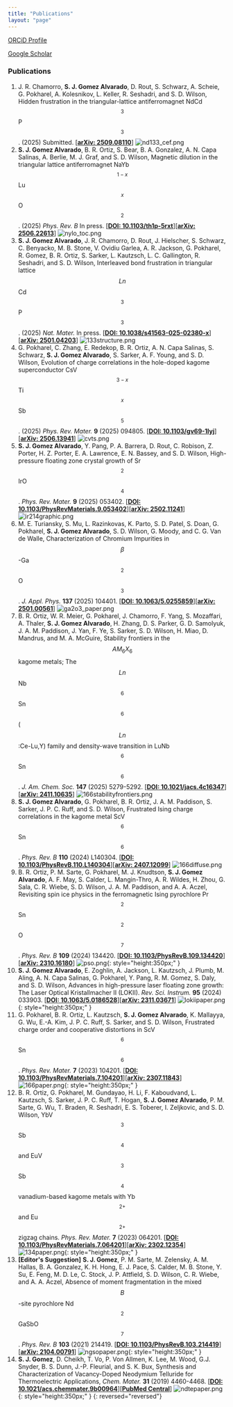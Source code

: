 ```yaml
---
title: "Publications"
layout: "page"
---
```


[ORCiD Profile](https://orcid.org/0000-0002-5783-1126)

[Google Scholar](https://scholar.google.com/citations?user=s7AWMgwAAAAJ&hl)

<!-- \[[**arXiv: xxxx.xxxxx**](https://arxiv.org/abs/xxxx.xxxxx)\] -->
### Publications
1. J. R. Chamorro, **S. J. Gomez Alvarado**, D. Rout, S. Schwarz, A. Scheie, G. Pokharel, A. Kolesnikov, L. Keller, R. Seshadri, and S. D. Wilson, Hidden frustration in the triangular-lattice antiferromagnet NdCd$$_3$$P$$_3$$. (2025) Submitted. \[[**arXiv: 2509.08110**](https://arxiv.org/abs/2509.08110)\]
   ![nd133_cef.png](img/nd133_cef.png)
1. **S. J. Gomez Alvarado**, B. R. Ortiz, S. Bear, B. A. Gonzalez, A. N. Capa Salinas, A. Berlie, M. J. Graf, and S. D. Wilson, Magnetic dilution in the triangular lattice antiferromagnet NaYb$$_{1-x}$$Lu$$_x$$O$$_2$$. (2025) *Phys. Rev. B* In press. \[[**DOI: 10.1103/th1p-5rxt**](https://doi.org/10.1103/th1p-5rxt)\]\[[**arXiv: 2506.22613**](https://arxiv.org/abs/2506.22613)\]
   ![nylo_toc.png](img/nylo_toc.png)
1. **S. J. Gomez Alvarado**, J. R. Chamorro, D. Rout, J. Hielscher, S. Schwarz, C. Benyacko, M. B. Stone, V. Ovidiu Garlea, A. R. Jackson, G. Pokharel, R. Gomez, B. R. Ortiz, S. Sarker, L. Kautzsch, L. C. Gallington, R.  Seshadri, and S. D. Wilson, Interleaved bond frustration in triangular lattice $$Ln$$Cd$$_3$$P$$_3$$. (2025) *Nat. Mater.* In press. [[**DOI: 10.1038/s41563-025-02380-x**](https://doi.org/10.1038/s41563-025-02380-x)\]\[[**arXiv: 2501.04203**](https://arxiv.org/abs/2501.04203)\]
   ![133structure.png](img/133structure.png)
1. G. Pokharel, C. Zhang, E. Redekop, B. R. Ortiz, A. N. Capa Salinas, S. Schwarz, **S. J. Gomez Alvarado**, S. Sarker, A. F. Young, and S. D. Wilson, Evolution of charge correlations in the hole-doped kagome superconductor CsV$$_{3-x}$$Ti$$_x$$Sb$$_5$$. (2025) *Phys. Rev. Mater.* **9** (2025) 094805. \[[**DOI: 10.1103/gv69-1lyj**](https://doi.org/10.1103/gv69-1lyj)\]\[[**arXiv: 2506.13941**](https://arxiv.org/abs/2506.13941)\] 
   ![cvts.png](img/cvts.png)
1. **S. J. Gomez Alvarado**, Y. Pang, P. A. Barrera, D. Rout, C. Robison, Z. Porter, H. Z. Porter, E. A. Lawrence, E. N. Bassey, and S. D. Wilson, High-pressure floating zone crystal growth of Sr$$_2$$IrO$$_4$$. *Phys. Rev. Mater.* **9** (2025) 053402. \[[**DOI: 10.1103/PhysRevMaterials.9.053402**](https://doi.org/10.1103/PhysRevMaterials.9.053402)\]\[[**arXiv: 2502.11241**](https://arxiv.org/abs/2502.11241)\] 
   ![ir214graphic.png](img/ir214graphic.png)
1. M. E. Turiansky, S. Mu, L. Razinkovas, K. Parto, S. D. Patel, S. Doan, G. Pokharel, **S. J. Gomez Alvarado**, S. D. Wilson, G. Moody, and C. G. Van de Walle, Characterization of Chromium Impurities in $$\beta$$-Ga$$_2$$O$$_3$$. *J. Appl. Phys.* **137** (2025) 104401. \[[**DOI: 10.1063/5.0255859**](https://doi.org/10.1063/5.0255859)\]\[[**arXiv: 2501.00561**](https://arxiv.org/abs/2501.00561)\]
    ![ga2o3_paper.png](img/ga2o3_paper.png)
1. B. R. Ortiz, W. R. Meier, G. Pokharel, J. Chamorro, F. Yang, S. Mozaffari, A. Thaler, **S. J. Gomez Alvarado**, H. Zhang, D. S. Parker, G. D. Samolyuk, J. A. M. Paddison, J. Yan, F. Ye, S. Sarker, S. D. Wilson, H. Miao, D. Mandrus, and M. A. McGuire, Stability frontiers in the $$AM_6X_6$$ kagome metals; The $$Ln$$Nb$$_6$$Sn$$_6$$ ($$Ln$$:Ce-Lu,Y) family and density-wave transition in LuNb$$_6$$Sn$$_6$$. *J. Am. Chem. Soc.* **147** (2025) 5279-5292. \[[**DOI: 10.1021/jacs.4c16347**](https://doi.org/10.1021/jacs.4c16347)\]\[[**arXiv: 2411.10635**](https://arxiv.org/abs/2411.10635)\]
   ![166stabilityfrontiers.png](img/166stabilityfrontiers.png)
1. **S. J. Gomez Alvarado**, G. Pokharel, B. R. Ortiz, J. A. M. Paddison, S. Sarker, J. P. C. Ruff, and S. D. Wilson, Frustrated Ising charge correlations in the kagome metal ScV$$_6$$Sn$$_6$$. *Phys. Rev. B* **110** (2024) L140304. \[[**DOI: 10.1103/PhysRevB.110.L140304**](https://doi.org/10.1103/PhysRevB.110.L140304)\]\[[**arXiv: 2407.12099**](https://arxiv.org/abs/2407.12099)\]
   ![166diffuse.png](img/166diffuse.png)
1. B. R. Ortiz, P. M. Sarte, G. Pokharel, M. J. Knudtson, **S. J. Gomez Alvarado**, A. F. May, S. Calder, L. Mangin-Thro, A. R. Wildes, H. Zhou, G. Sala, C. R. Wiebe, S. D. Wilson, J. A. M. Paddison, and A. A. Aczel, Revisiting spin ice physics in the ferromagnetic Ising pyrochlore Pr$$_2$$Sn$$_2$$O$$_7$$. *Phys. Rev. B* **109** (2024) 134420. \[[**DOI: 10.1103/PhysRevB.109.134420**](https://doi.org/10.1103/PhysRevB.109.134420)\]\[[**arXiv: 2310.16180**](https://arxiv.org/abs/2310.16180)\]
   ![pso.png](img/pso.png){: style="height:350px;" }
1. **S. J. Gomez Alvarado**, E. Zoghlin, A. Jackson, L. Kautzsch, J. Plumb, M. Aling, A. N. Capa Salinas, G. Pokharel, Y. Pang, R. M. Gomez, S. Daly, and S. D. Wilson, Advances in high-pressure laser floating zone growth: The Laser Optical Kristallmacher II (LOKII). *Rev. Sci. Instrum.* **95** (2024) 033903. \[[**DOI: 10.1063/5.0186528**](https://doi.org/10.1063/5.0186528)\]\[[**arXiv: 2311.03671**](https://arxiv.org/abs/2311.03671)\]
   ![lokiipaper.png](img/lokiipaper.png){: style="height:350px;" }
1. G. Pokharel, B. R. Ortiz, L. Kautzsch, **S. J. Gomez Alvarado**, K. Mallayya, G. Wu, E.-A. Kim, J. P. C. Ruff, S. Sarker, and S. D. Wilson, Frustrated charge order and cooperative distortions in ScV$$_6$$Sn$$_6$$. *Phys. Rev. Mater.* **7** (2023) 104201. \[[**DOI: 10.1103/PhysRevMaterials.7.104201**](https://doi.org/10.1103/PhysRevMaterials.7.104201)\]\[[**arXiv: 2307.11843**](https://arxiv.org/abs/2307.11843)\]
   ![166paper.png](img/166paper.png){: style="height:350px;" }
1. B. R. Ortiz, G. Pokharel, M. Gundayao, H. Li, F. Kaboudvand, L. Kautzsch, S. Sarker, J. P. C. Ruff, T. Hogan, **S. J. Gomez Alvarado**, P. M. Sarte, G. Wu, T. Braden, R. Seshadri, E. S. Toberer, I. Zeljkovic, and S. D. Wilson, YbV$$_3$$Sb$$_4$$ and EuV$$_3$$Sb$$_4$$ vanadium-based kagome metals with Yb$$^{2+}$$ and Eu$$^{2+}$$ zigzag chains. *Phys. Rev. Mater.* **7** (2023) 064201. \[[**DOI: 10.1103/PhysRevMaterials.7.064201**](https://doi.org/10.1103/PhysRevMaterials.7.064201)\]\[[**arXiv: 2302.12354**](https://arxiv.org/abs/2302.12354)\]
    ![134paper.png](img/134paper.png){: style="height:350px;" }
1. **[Editor's Suggestion]** **S. J. Gomez**, P. M. Sarte, M. Zelensky, A. M. Hallas, B. A. Gonzalez, K. H. Hong, E. J. Pace, S. Calder, M. B. Stone, Y. Su, E. Feng, M. D. Le, C. Stock, J. P. Attfield, S. D. Wilson, C. R. Wiebe, and A. A. Aczel, Absence of moment fragmentation in the mixed $$B$$-site pyrochlore Nd$$_2$$GaSbO$$_7$$. *Phys. Rev. B* **103** (2021) 214419. \[[**DOI: 10.1103/PhysRevB.103.214419**](https://doi.org/10.1103/PhysRevB.103.214419)\]\[[**arXiv: 2104.00791**](https://arxiv.org/abs/2104.00791)\]
    ![ngsopaper.png](img/ngsopaper.png){: style="height:350px;" }
1. **S. J. Gomez**, D. Cheikh, T. Vo, P. Von Allmen, K. Lee, M. Wood, G.J. Snyder, B. S. Dunn, J.-P. Fleurial, and S. K. Bux, Synthesis and Characterization of Vacancy-Doped Neodymium Telluride for Thermoelectric Applications, *Chem. Mater.* **31** (2019) 4460-4468. [<a href="https://dx.doi.org/10.1021/acs.chemmater.9b00964"><b>DOI: 10.1021/acs.chemmater.9b00964</b></a>][<a href="https://www.ncbi.nlm.nih.gov/pmc/articles/PMC6961965/"><b>PubMed Central</b></a>]
    ![ndtepaper.png](img/ndtepaper.png){: style="height:350px;" }
{: reversed="reversed"}